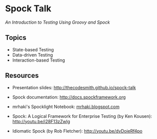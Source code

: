 # Spock Talk

_An Introduction to Testing Using Groovy and Spock_

## Topics

* State-based Testing
* Data-driven Testing
* Interaction-based Testing

## Resources

* Presentation slides: http://thecodesmith.github.io/spock-talk

* Spock documentation: http://docs.spockframework.org
* mrhaki's Spocklight Notebook: [mrhaki.blogspot.com](http://mrhaki.blogspot.com/2014/10/spocklight-notebook-is-published.html)
* Spock: A Logical Framework for Enterprise Testing (by Ken Kousen): http://youtu.be/i28F13zZwlg
* Idiomatic Spock (by Rob Fletcher): http://youtu.be/dvDoieRf4po
